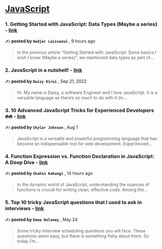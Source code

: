 
<h1><a href=https://medium.com/tag/javascript-development/recommended target="_blank" rel="noopener noreferrer">JavaScript</a></h1>
<h3>1. Getting Started with JavaScript: Data Types (Maybe a series) - <a href=https://medium.com/@hadjerlais77/getting-started-with-javascript-data-types-maybe-a-series-85800556dd3f?source=tag_recommended_feed---------0-84----------javascript_development----------9d85f4b5_db49_4a28_a549_17ba3d833ff1------- target="_blank" rel="noopener noreferrer">link</a></h3>

✍️ **posted by `Hadjer Laissaoui`** <date> , 9 hours ago</date>

<blockquote>In the previous article “Getting Started with JavaScript: Some basics I wish I knew (Maybe a series)”, we mentioned data types as part of…</blockquote>

<h3>2. JavaScript in a nutshell! - <a href=https://medium.com/@daisykirui/javascript-in-a-nutshell-669dab5b6e78?source=tag_recommended_feed---------1-107----------javascript_development----------9d85f4b5_db49_4a28_a549_17ba3d833ff1------- target="_blank" rel="noopener noreferrer">link</a></h3>

✍️ **posted by `Daisy Kirui`** <date> , Sep 21, 2022</date>

<blockquote>Hi. My name is Daisy, a software Engineer and I love JavaScript. It is a versatile language as there’s so much to do with it (in…</blockquote>

<h3>3. 10 Advanced JavaScript Tricks for Experienced Developers 🔥🔥 - <a href=https://medium.com/@codegirljs/10-advanced-javascript-tricks-for-experienced-developers-7e42b5b37d83?source=tag_recommended_feed---------2-85----------javascript_development----------9d85f4b5_db49_4a28_a549_17ba3d833ff1------- target="_blank" rel="noopener noreferrer">link</a></h3>

✍️ **posted by `Skylar Johnson`** <date> , Aug 1</date>

<blockquote>JavaScript is a versatile and powerful programming language that has become an indispensable tool for web development. Experienced…</blockquote>

<h3>4. Function Expression vs. Function Declaration in JavaScript: A Deep Dive - <a href=https://medium.com/@shahin.kahangi/function-expression-vs-function-declaration-in-javascript-a-deep-dive-19810de49a67?source=tag_recommended_feed---------3-84----------javascript_development----------9d85f4b5_db49_4a28_a549_17ba3d833ff1------- target="_blank" rel="noopener noreferrer">link</a></h3>

✍️ **posted by `Shahin Kahangi`** <date> , 14 hours ago</date>

<blockquote>In the dynamic world of JavaScript, understanding the nuances of functions is crucial for writing clean, effective code. Among the…</blockquote>

<h3>5. Top 10 tricky JavaScript questions that I used to ask in interviews - <a href=https://medium.com/@emma-delaney/top-10-tricky-javascript-questions-that-i-used-to-ask-in-interviews-2cb3912271a9?source=tag_recommended_feed---------4-85----------javascript_development----------9d85f4b5_db49_4a28_a549_17ba3d833ff1------- target="_blank" rel="noopener noreferrer">link</a></h3>

✍️ **posted by `Emma Delaney`** <date> , May 24</date>

<blockquote>Some tricky interview scheduling questions you will face. These questions seem easy, but there is something fishy about them. So today I’m…</blockquote>

